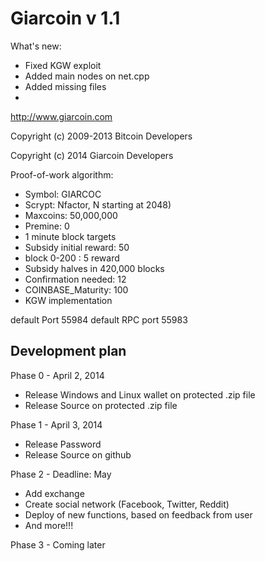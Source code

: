 Giarcoin v 1.1
================================

What's new:
 - Fixed KGW exploit
 - Added main nodes on net.cpp
 - Added missing files
 - 
http://www.giarcoin.com

Copyright (c) 2009-2013 Bitcoin Developers

Copyright (c) 2014 Giarcoin Developers

Proof-of-work algorithm:
 - Symbol: GIARCOC
 - Scrypt: Nfactor, N starting at 2048)
 - Maxcoins: 50,000,000
 - Premine: 0
 - 1 minute block targets
 - Subsidy initial reward: 50
  - block 0-200 : 5 reward
 - Subsidy halves in 420,000 blocks 
 - Confirmation needed: 12 
 - COINBASE_Maturity: 100
 - KGW implementation
 
 
 
default Port 55984 
default RPC port 55983


Development plan
-------

Phase 0 - April 2, 2014
  - Release Windows and Linux wallet on protected .zip file
  - Release Source on protected .zip file

Phase 1 - April 3, 2014
  - Release Password
  - Release Source on github
  
Phase 2 - Deadline: May
  - Add exchange
  - Create social network (Facebook, Twitter, Reddit)
  - Deploy of new functions, based on feedback from user
  - And more!!!

Phase 3 - Coming later
